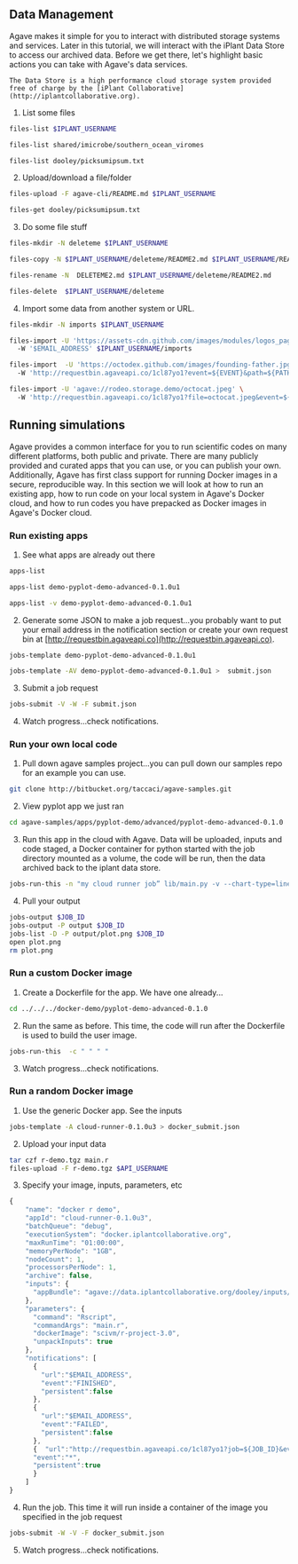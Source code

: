 ## Data Management

Agave makes it simple for you to interact with distributed storage systems and services. Later in this tutorial, we will interact with the iPlant Data Store to access our archived data. Before we get there, let's highlight basic actions you can take with Agave's data services.

    The Data Store is a high performance cloud storage system provided free of charge by the [iPlant Collaborative](http://iplantcollaborative.org).

1. List some files
  ```bash
  files-list $IPLANT_USERNAME 
  ``` 
  ```bash
  files-list shared/imicrobe/southern_ocean_viromes
  ```  
  ```bash
  files-list dooley/picksumipsum.txt
  ```

2. Upload/download a file/folder
  ```bash
  files-upload -F agave-cli/README.md $IPLANT_USERNAME
  ``` 
  ```bash
  files-get dooley/picksumipsum.txt
  ```

3. Do some file stuff
  ```bash
  files-mkdir -N deleteme $IPLANT_USERNAME
  ``` 
  ```bash
  files-copy -N $IPLANT_USERNAME/deleteme/README2.md $IPLANT_USERNAME/README.md 
  ``` 
  ```bash
  files-rename -N  DELETEME2.md $IPLANT_USERNAME/deleteme/README2.md
  ``` 
  ```bash
  files-delete  $IPLANT_USERNAME/deleteme  
  ```

4. Import some data from another system or URL.
  ```bash
  files-mkdir -N imports $IPLANT_USERNAME 
  ```
  ```bash
  files-import -U 'https://assets-cdn.github.com/images/modules/logos_page/Octocat.png' \  
    -W '$EMAIL_ADDRESS' $IPLANT_USERNAME/imports  
  ```
  ```bash
  files-import  -U 'https://octodex.github.com/images/founding-father.jpg' \  
    -W 'http://requestbin.agaveapi.co/1cl87yo1?event=${EVENT}&path=${PATH}&system=${SYSTEM}' $IPLANT_USERNAME/imports 
  ```
  ```bash
  files-import -U 'agave://rodeo.storage.demo/octocat.jpeg' \  
    -W 'http://requestbin.agaveapi.co/1cl87yo1?file=octocat.jpeg&event=${EVENT}' $IPLANT_USERNAME 
  ``` 

## Running simulations

Agave provides a common interface for you to run scientific codes on many different platforms, both public and private. There are many publicly provided and curated apps that you can use, or you can publish your own. Additionally, Agave has first class support for running Docker images in a secure, reproducible way. In this section we will look at how to run an existing app, how to run code on your local system in Agave's Docker cloud, and how to run codes you have prepacked as Docker images in Agave's Docker cloud.

### Run existing apps

1. See what apps are already out there
  ```bash
  apps-list 
  ``` 
  ```bash
  apps-list demo-pyplot-demo-advanced-0.1.0u1
  ``` 
  ```bash
  apps-list -v demo-pyplot-demo-advanced-0.1.0u1  
  ```
  
2. Generate some JSON to make a job request...you probably want to put your email address in the notification section or create your own request bin at [http://requestbin.agaveapi.co](http://requestbin.agaveapi.co).
  ```bash
  jobs-template demo-pyplot-demo-advanced-0.1.0u1
  ``` 
  ```bash
  jobs-template -AV demo-pyplot-demo-advanced-0.1.0u1 >  submit.json
  ```

3. Submit a job request
  ```bash
  jobs-submit -V -W -F submit.json
  ```

4. Watch progress...check notifications.


### Run your own local code

1. Pull down agave samples project...you can pull down our samples repo for an example you can use.
  ```bash
  git clone http://bitbucket.org/taccaci/agave-samples.git
  ```

2. View pyplot app we just ran
  ```bash
  cd agave-samples/apps/pyplot-demo/advanced/pyplot-demo-advanced-0.1.0
  ```

3. Run this app in the cloud with Agave. Data will be uploaded, inputs and code staged, a Docker container for python started with the job directory mounted as a volume, the code will be run, then the data archived back to the iplant data store.
  ```bash
  jobs-run-this -n "my cloud runner job” lib/main.py -v --chart-type=line temp/testdata.csv
  ```

4. Pull your output
  ```bash
  jobs-output $JOB_ID
  jobs-output -P output $JOB_ID
  jobs-list -D -P output/plot.png $JOB_ID
  open plot.png
  rm plot.png
  ```

### Run a custom Docker image

1. Create a Dockerfile for the app. We have one already...
  ```bash
  cd ../../../docker-demo/pyplot-demo-advanced-0.1.0
  ```
  
2. Run the same as before. This time, the code will run after the Dockerfile is used to build the user image.
  ```bash
  jobs-run-this  -c " " " "
  ```
  
3. Watch progress...check notifications.


### Run a random Docker image

1. Use the generic Docker app. See the inputs
  ```bash
  jobs-template -A cloud-runner-0.1.0u3 > docker_submit.json
  ```
  
2. Upload your input data
  ```bash
  tar czf r-demo.tgz main.r
  files-upload -F r-demo.tgz $API_USERNAME
  ```

3. Specify your image, inputs, parameters, etc

```javascript
{
    "name": "docker r demo",
    "appId": "cloud-runner-0.1.0u3",
    "batchQueue": "debug",
    "executionSystem": "docker.iplantcollaborative.org",
    "maxRunTime": "01:00:00",
    "memoryPerNode": "1GB",
    "nodeCount": 1,
    "processorsPerNode": 1,
    "archive": false,
    "inputs": {
      "appBundle": "agave://data.iplantcollaborative.org/dooley/inputs/r-demo/r-demo.tgz"
    },
    "parameters": {
      "command": "Rscript",
      "commandArgs": "main.r",
      "dockerImage": "scivm/r-project-3.0",
      "unpackInputs": true
    },
    "notifications": [
      {
        "url":"$EMAIL_ADDRESS",
        "event":"FINISHED",
        "persistent":false
      },
      {
        "url":"$EMAIL_ADDRESS",
        "event":"FAILED",
        "persistent":false
      },
      {  "url":"http://requestbin.agaveapi.co/1cl87yo1?job=${JOB_ID}&event=${EVENT}",
      "event":"*",
      "persistent":true
      }
    ]
}

```

4. Run the job. This time it will run inside a container of the image you specified in the job request
  ```bash
  jobs-submit -W -V -F docker_submit.json
  ```
  
5. Watch progress...check notifications.
